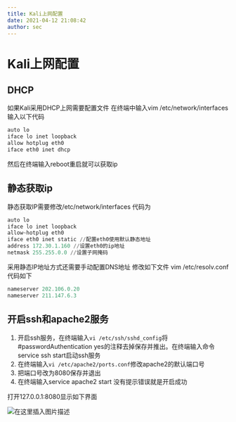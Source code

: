 ```yaml
---
title: Kali上网配置
date: 2021-04-12 21:08:42
author: sec
---
```

# Kali上网配置
## DHCP
如果Kali采用DHCP上网需要配置文件
在终端中输入vim /etc/network/interfaces
输入以下代码

```python
auto lo
iface lo inet loopback
allow hotplug eth0
iface eth0 inet dhcp
```
然后在终端输入reboot重启就可以获取ip

## 静态获取ip
静态获取IP需要修改/etc/network/interfaces
代码为
```python
auto lo
iface lo inet loopback
allow~hotplug eth0
iface eth0 inet static //配置eth0使用默认静态地址
address 172.30.1.160 //设置eth0的ip地址
netmask 255.255.0.0 //设置子网掩码
```
采用静态IP地址方式还需要手动配置DNS地址
修改如下文件
vim /etc/resolv.conf
代码如下
```python
nameserver 202.106.0.20
nameserver 211.147.6.3
```
## 开启ssh和apache2服务
1. 开启ssh服务，在终端输入`vi /etc/ssh/sshd_config`将#passwordAuthentication yes的注释去掉保存并推出。在终端输入命令service ssh start启动ssh服务
2. 在终端输入`vi /etc/apache2/ports.conf`修改apache2的默认端口号
3. 把端口号改为8080保存并退出
4. 在终端输入service apache2 start 没有提示错误就是开启成功

打开127.0.0.1:8080显示如下界面

![在这里插入图片描述](img/2021041221111455.png)

